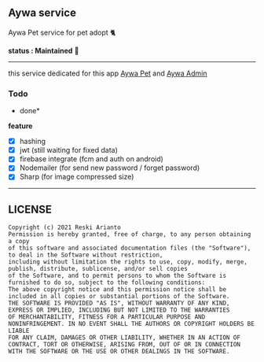 ## Aywa service
Aywa Pet service for pet adopt 🐈

**status : Maintained** 🚀

---

this service dedicated for this app [Aywa Pet](https://github.com/tomorisakura/aywa-pet) and [Aywa Admin](https://github.com/tomorisakura/aywa-admin)

### Todo

- done*

**feature**

- [x] hashing
- [x] jwt (still waiting for fixed data)
- [x] firebase integrate (fcm and auth on android)
- [x] Nodemailer (for send new password / forget password)
- [x] Sharp (for image compressed size)

---

## LICENSE
```
Copyright (c) 2021 Reski Arianto
Permission is hereby granted, free of charge, to any person obtaining a copy 
of this software and associated documentation files (the "Software"), to deal in the Software without restriction,
including without limitation the rights to use, copy, modify, merge, publish, distribute, sublicense, and/or sell copies 
of the Software, and to permit persons to whom the Software is furnished to do so, subject to the following conditions: 
The above copyright notice and this permission notice shall be included in all copies or substantial portions of the Software.
THE SOFTWARE IS PROVIDED "AS IS", WITHOUT WARRANTY OF ANY KIND, EXPRESS OR IMPLIED, INCLUDING BUT NOT LIMITED TO THE WARRANTIES 
OF MERCHANTABILITY, FITNESS FOR A PARTICULAR PURPOSE AND NONINFRINGEMENT. IN NO EVENT SHALL THE AUTHORS OR COPYRIGHT HOLDERS BE LIABLE 
FOR ANY CLAIM, DAMAGES OR OTHER LIABILITY, WHETHER IN AN ACTION OF CONTRACT, TORT OR OTHERWISE, ARISING FROM, OUT OF OR IN CONNECTION 
WITH THE SOFTWARE OR THE USE OR OTHER DEALINGS IN THE SOFTWARE.
```